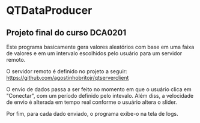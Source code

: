 # QTDataProducer

## Projeto final do curso DCA0201

Este programa basicamente gera valores aleatórios com base em uma faixa de valores e em um intervalo escolhidos pelo usuário para um servidor remoto.

O servidor remoto é definido no projeto a seguir: https://github.com/agostinhobritojr/qtserverclient

O envio de dados passa a ser feito no momento em que o usuário clica em "Conectar", com um período definido pelo intevalo. Além diss, a velocidade de envio é alterada em tempo real conforme o usuário altera o slider.

Por fim, para cada dado enviado, o programa exibe-o na tela de logs.



